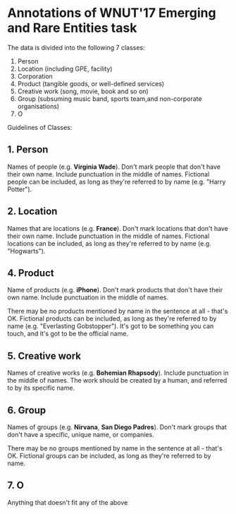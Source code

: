 # Annotations of WNUT'17 Emerging and Rare Entities task

The data is divided into the following 7 classes:

1. Person
2. Location (including GPE, facility)
3. Corporation 
4. Product (tangible goods, or well-defined services)
5. Creative work (song, movie, book and so on)
6. Group (subsuming music band, sports team,and non-corporate organisations)
7. O

Guidelines of Classes:

## 1. Person

Names of people (e.g. **Virginia Wade**). Don't mark people that don't have their own name. Include punctuation in the middle of names. Fictional people can be included, as long as they're referred to by name (e.g. "Harry Potter").


## 2. Location 

Names that are locations (e.g. **France**). Don't mark locations that don't have their own name. Include punctuation in the middle of names. Fictional locations can be included, as long as they're referred to by name (e.g. "Hogwarts").


## 4. Product

Name of products (e.g. **iPhone**). Don't mark products that don't have their own name. Include punctuation in the middle of names.

There may be no products mentioned by name in the sentence at all - that's OK. Fictional products can be included, as long as they're referred to by name (e.g. "Everlasting Gobstopper"). It's got to be something you can touch, and it's got to be the official name.


## 5. Creative work

Names of creative works (e.g. **Bohemian Rhapsody**). Include punctuation in the middle of names. The work should be created by a human, and referred to by its specific name.



## 6. Group

Names of groups (e.g. **Nirvana**, **San Diego Padres**). Don't mark groups that don't have a specific, unique name, or companies.

There may be no groups mentioned by name in the sentence at all - that's OK. Fictional groups can be included, as long as they're referred to by name.


## 7. O

Anything that doesn't fit any of the above